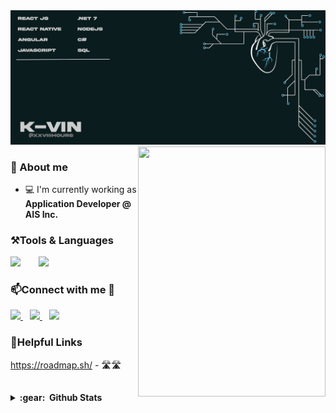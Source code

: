 
<img src="https://raw.githubusercontent.com/xxviiihours/itsme/main/image/github-cover.jpg">



<img height="400" width="300" align="right" src="https://media.giphy.com/media/M9gbBd9nbDrOTu1Mqx/giphy.gif" />

<h3 alight="left">📖 About me </h3>

* 💻 I'm currently working as **Application Developer @ AIS Inc.**

<h3 align="left">⚒️Tools & Languages</h3>

<p align="left">
  <img src="https://skillicons.dev/icons?i=js,html,css,bootstrap,nodejs,react,redux,angular&perline=4" />
  &ensp;&ensp;&ensp;
  <img src="https://skillicons.dev/icons?i=cs,dotnet,azure,docker,vscode,git,mysql,mongodb&perline=4" />
</p>

<h3 align="left">📫Connect with me 💼</h3>

<p align="left">
  <a href="https://www.linkedin.com/in/kevin-macalalag/" target="_blank">
    <img src="https://img.shields.io/badge/LinkedIn-0077B5?style=for-the-badge&logo=linkedin&logoColor=white" />
  </a>
  &ensp;
  <a href="mailto:kvnmacalalag@gmail.com">
    <img src="https://img.shields.io/badge/Gmail-D14836?style=for-the-badge&logo=gmail&logoColor=white" />
  </a>
  &ensp;
  <a href="https://discordapp.com/users/619833478791561257" target="_blank">
    <img src="https://img.shields.io/badge/Discord-5865F2?style=for-the-badge&logo=discord&logoColor=white" />
  </a>
</p>


<h3 align="left">📝Helpful Links</h3>

https://roadmap.sh/ - 🛣️🛣️
&nbsp;&nbsp;

##

<details close="true">
  <summary><b>:gear: &nbsp;Github Stats</b></summary>  
    <div align="center">
     <img style="margin-left:20px" height="150px" src="https://github-readme-stats.vercel.app/api/top-langs/?username=xxviiihours&show_icons=true&locale=en&layout=compact" alt="xxviihours" />
     <img style="margin-right:20px" height="150px" src="https://github-readme-stats.vercel.app/api?username=xxviiihours&show_icons=true&theme=dark)" />
    </div>
</details> 




